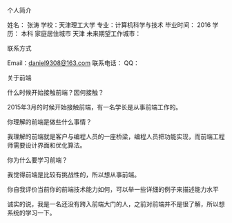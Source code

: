 个人简介

姓名： 张涛   学校：天津理工大学   专业：计算机科学与技术   毕业时间： 2016   学历： 本科   家庭居住城市 天津   未来期望工作城市：

联系方式

Email：daniel9308@163.com 联系电话：   QQ：

关于前端

什么时候开始接触前端？因何接触？

2015年3月的时候开始接触前端，有一名学长是从事前端工作的。

你理解的前端是做些什么事情？

我理解的前端就是客户与编程人员的一座桥梁，编程人员把功能实现，而前端工程师需要设计界面和优化算法。

你为什么要学习前端？

我觉得前端是比较有挑战性的，所以想从事前端。

你自我评价当前你的前端技术能力如何，可以举一些详细的例子来描述能力水平

诚实的说，我是一名还没有跨入前端大门的人，之前对前端并不是很了解，所以想系统的学习一下。
